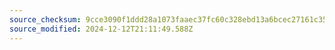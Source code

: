 ```yaml
---
source_checksum: 9cce3090f1ddd28a1073faaec37fc60c328ebd13a6bcec27161c35deb495affc
source_modified: 2024-12-12T21:11:49.588Z
---
```


